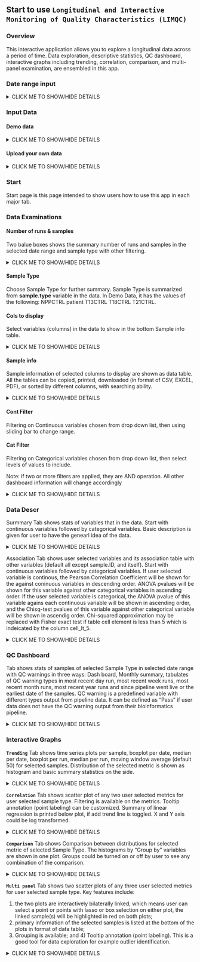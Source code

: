 ## Start to use `Longitudinal and Interactive Monitoring of Quality Characteristics (LIMQC)`

### **Overview**

This interactive application allows you to explore a longitudinal data across a period of time. Data exploration, descriptive statistics, QC dashboard, interactive graphs including trending, correlation, comparison, and multi-panel examination, are ensembled in this app.

### **Date range input**

<details><summary>CLICK ME TO SHOW/HIDE DETAILS</summary>
<p>
Enter date in format yyy-mm-dd or select from calendar. By default, the app will show the earliest date of the loaded data as from date, the current date as to date.<br />

<img src="./www/daterange.PNG" width="150">
</p>
</details>

### **Input Data**
#### **Demo data**
<details><summary>CLICK ME TO SHOW/HIDE DETAILS</summary>
<p>
by default, an example data from a bioinformatics pipeline was compiled and preloaded to the app. This will help you get familar with the functions of this app. <br /> 

<img src="./www/inputdata1.PNG" width="150"> <br />

Here is the screenshot of the example data in tabluate format.<br /> 
  
<details><summary>CLICK ME TO SHOW/HIDE DETAILS</summary>
<p>
<img src="./www/DemoData.PNG" style="border: 1px solid black" />
</p>
</details>

Description of each metric element of the Demo Data is as following.  <br />

<details><summary>CLICK ME TO SHOW/HIDE DETAILS</summary>
<p>

pdate: processing date in date format, eg. 2019-01-11 in demo data; <br /> 

run.ID: name of each run, eg. “HMLJYBCX2”; <br /> 

sample.ID: name of sample, eg. “19-S3962-A-03-00”; <br /> 

sample.type: Sample type, eg. “patient”, “NPPCTRL”, “T13CTRL”, “T18CTRL”, or “T21CTRL”; <br /> 

sample.QC: QC status of each sample, eg. “Pass”, “FFlt4 warning”, or “GC Bias warning”; <br /> 

age: age of the tested subject, eg. 35; <br /> 

bmi: BMI of the tested subject, eg. 27.35; <br /> 

total.raw.cvg.Million: total raw read counts in million from sequencing,eg. 23.626290; <br /> 

max.min.GCCovg.ratio: a GC bias metrics from pipeline, eg. 1.101622; <br /> 

YXratio: ChrY and ChrX ratio, an algorithm derived bioinformatics metric used to classify fetus gender, eg. 0.103089871; <br /> 

case.fraction: fetal fraction, an algorithm derived bioinformatics metric used to determine percentage of fetus dna in material plasma, eg. 15.5333999; <br /> 

T13.zscore: Chr13 Zscore, an algorithm derived bioinformatics metric used to call Trisomy 13, eg. -0.37729020; <br /> 

T18.zscore: Chr18 Zscore, an algorithm derived bioinformatics metric used to call Trisomy 18, eg. 0.735875840; <br /> 

T21.zscore: Chr21 Zscore, an algorithm derived bioinformatics metric used to call Trisomy 21, eg. 0.16947570; <br /> 

T13.call: Trisomy 13 calling, eg. “Neg” or “Pos”; <br /> 

T18.call: Trisomy 18 calling, eg. “Neg” or “Pos”; <br /> 

T21.call: Trisomy 21 calling, eg. “Neg” or “Pos”; <br /> 

Final.Conc..ng.ul.: Final DNA concentration in ng.ul unit, eg. 8.06; <br /> 

Version: DNA preparation methods, simplified as v1 and v2. <br />  
</p>
</details>
</p>
</details>

#### **Upload your own data** 

<details><summary>CLICK ME TO SHOW/HIDE DETAILS</summary>
<p>
You may upload your own data by toggling on the radio button  "Upload your own data". <br /> 

Click on browse, which will open up your file directory. The app will accept csv format. Once the uploading is complete, all the data summary and visulization QC plots will be updated based on the uploaded data. If you need to switch back to the Demo data, just toggle on the radio button "Demo Data". <br /> 

<img src="./www/inputdata2.PNG" width="600"> <br /> 

This app requires the following format for your uploaded data. <br /> 


1. Data is in csv format, rows are samples, columns are metric elements. <br /> 

2. your data has to have the following five variables with exact the same names: <br /> 
  + __pdate__ : processing date in date format; <br /> 
  + __run.ID__: name of each run; <br /> 
  + __sample.ID__: name of sample; <br /> 
  + __sample.type__: Sample type (could be clinical patient, lab control, or other controls) <br /> 
  + __sample.QC__: QC status of each sample "Pass" or "Fail" or other warnings; <br /> 
  
  
3. Other variables including eg. grouping, other metrics. 
</p>
</details>

### **Start**

Start page is this page intended to show users how to use this app in each major tab.

### **Data Examinations**

#### **Number of runs & samples**

Two balue boxes shows the summary number of runs and samples in the selected date range and sample type with other filtering.  <br />
<details><summary>CLICK ME TO SHOW/HIDE DETAILS</summary>
<p>

<img src="./www/valueboxes.PNG" width="300">

</p>
</details>

#### **Sample Type**

Choose Sample Type for further summary. Sample Type is summarized from **sample.type** variable in the data. In Demo Data, it has the values of the following: NPPCTRL patient T13CTRL T18CTRL T21CTRL.  <br />

#### **Cols to display**

Select variables (columns) in the data to show in the bottom Sample info table.  <br />

<details><summary>CLICK ME TO SHOW/HIDE DETAILS</summary>
<p>

Click on the arrow to the right to pull down the menu, you may select all, or deselect all, or check desired single variables one by one manually.  <br />

<img src="./www/SampleType.PNG" width="200">
<img src="./www/col2display.PNG" width="200">
</p>
</details>

#### **Sample info**

Sample information of selected columns to display are shown as data table. All the tables can be copied, printed, downloaded (in format of CSV, EXCEL, PDF), or sorted by different columns, with searching ability.   <br />

<details><summary>CLICK ME TO SHOW/HIDE DETAILS</summary>
<p>

<img src="./www/sampleinfo.PNG" width="800">

</p>
</details>

#### **Cont Filter**

Filtering on Continuous variables chosen from drop down list, then using sliding bar to change range.   <br />

#### **Cat Filter**

Filtering on Categorical variables chosen from drop down list, then select levels of values to include. 

Note: if two or more filters are applied, they are AND operation. All other dashboard information will change accordingly <br />

<details><summary>CLICK ME TO SHOW/HIDE DETAILS</summary>
<p>

<img src="./www/CatFilter.PNG" width="300">
<img src="./www/ContFilter.PNG" width="300">
</p>
</details>

### **Data Descr**

Surmmary Tab shows stats of variables that in the data. Start with continuous variables followed by categorical variables. Basic description is given for user to have the genearl idea of the data.

<details><summary>CLICK ME TO SHOW/HIDE DETAILS</summary>
<p>

<img src="./www/DescCont.PNG" width="300">
<img src="./www/DescCat.PNG" width="300">

</p>
</details>

Association Tab shows user selected variables and its association table with other variables (default all except sample.ID, and itself). Start with continuous variables followed by categorical variables. If user selected variable is continous, the Pearson Correlation Coefficient will be shown for the against coninuous variables in descending order. ANOVA pvalues will be shown for this variable against other categorical variables in ascending order. If the user selected variable is categorical, the ANOVA pvalue of this variable agains each continuous variable will be shown in ascending order, and the Chisq-test pvalues of this variable against other categorical variable will be shown in ascendig order. Chi-squared approximation may be replaced with Fisher exact test if table cell element is less than 5 which is indeicated by the column cell_lt_5.

<details><summary>CLICK ME TO SHOW/HIDE DETAILS</summary>
<p>

<img src="./www/AssocTable.PNG">

</p>
</details>

### **QC Dashboard**

Tab shows stats of samples of selected Sample Type in selected date range with QC warnings in three ways: Dash board, Monthly summary, tabulates of QC warning types in most recent day run, most recent week runs, most recent month runs, most recent year runs and since pipeline went live or the earliest date of the samples. QC warning is a predefined variable with different types output from pipeline data. It can be defined as “Pass” if user data does not have the QC warning output from their bioinformatics pipeline. 

<details><summary>CLICK ME TO SHOW/HIDE DETAILS</summary>
<p>

<img src="./www/QCdashboard.PNG" style="border: 1px solid black" />

</p>
</details>

### **Interactive Graphs**

**`Trending`** Tab shows time series plots per sample, boxplot per date, median per date, boxplot per run, median per run, moving window average (default 50) for selected samples.  Distribution of the selected metric is shown as histogram and basic summary statistics on the side.

<details><summary>CLICK ME TO SHOW/HIDE DETAILS</summary>
<p>

Example1. Per Sample trending scatter plot of T13.Zscore, each dot is a sample from patient sample with filtering on T13.Zscore between -0.2 and 10.  <br />

<img src="./www/trendingpersample.PNG" style="border: 1px solid black"  width="800" /> <br />

Example2. Per Date trending box plot of T13.Zscore, each boxplot is summarized from patient sample with filtering on T13.Zscore between -0.2 and 10 for each process date. Note that if multiple runs are processed on one date, the summary is on all the samples processed on that date.  <br />

<img src="./www/trendingperdate.PNG" style="border: 1px solid black"  width="800" /> <br />

Example3. Median Per Date trending plot of T13.Zscore, each dot is a median of the value of patient samples with filtering on T13.Zscore between -0.2 and 10 for each process date.  <br />

<img src="./www/trendingdateMedian.PNG" style="border: 1px solid black"  width="800" /> <br />

Example4. Per Run trending box plot of T13.Zscore, each boxplot is a run summarized from patient samples with filtering on T13 calling negative, and total.raw.cvg.Million between 5 and 41.  Note that: the order is still in time order. Only summary is on run level not date level. <br />

<img src="./www/trendingperrun.PNG" style="border: 1px solid black"  width="800" /> <br />

Example5. Median Per Run trending plot of T13.Zscore, each dot is a median of a run summarized from patient samples with filtering on T13 calling negative, and total.raw.cvg.Million between 5 and 41. Note that: the order is still in time order. Only summary is on run level not date level.  <br />

<img src="./www/trendingMedian.PNG" style="border: 1px solid black"  width="800" /> <br />

Example6. Moving window trending plot of Final.Conc..ng.ul, each boxplot is a run summarized from patient sample with filtering on QC pass.  <br />

<img src="./www/trendingMW.PNG" style="border: 1px solid black"  width="800" /> <br />
</p>
</details>

**`Correlation`** Tab shows scatter plot of any two user selected metrics for user selected sample type. Filtering is available on the metrics. Tooltip annotation (point labeling) can be customized.  Summary of linear regression is printed below plot, if add trend line is toggled. X and Y axis could be log transformed.  

<details><summary>CLICK ME TO SHOW/HIDE DETAILS</summary>
<p>

Example. Scatter plot of YX ratio vs case.fraction from patient sample with filtering on YXratio between 0.0049 and 0.28. Labeled points with pdate, sample.ID and runID so that these information will show up when mouse over each point. Added trend line from linear regression. A simple summary of hypothesis testing correlation is shown in text below the plot. The example shows YXratio is significantly associated with case.fraction for male fetus which is expected. If this relationship is not shown, there must be something not correct. A good tool for both fact checking and new relationship exploration.  <br />


<img src="./www/AppCorrelation.PNG" style="border: 1px solid black"  width="800" />

</p>
</details>


**`Comparison`** Tab shows Comparison between distributions for selected metric of selected Sample Type. The histograms by “Group by” variables are shown in one plot. Groups could be turned on or off by user to see any combination of the comparison. 

<details><summary>CLICK ME TO SHOW/HIDE DETAILS</summary>
<p>

Example. Overlapping histograms are to show the batch effect of the distibution of the metric Final.Conc..ng.ul by preparation version. The Demo Data is simulated to have the difference. <br />


<img src="./www/AppComparison.PNG" style="border: 1px solid black"  width="800" />

</p>
</details>

**`Multi panel`** Tab shows two scatter plots of any three user selected metrics for user selected sample type. Key features include: 
  1) the two plots are interactively bilaterally linked, which means user can select a point or points with lasso or box selection on either plot, the linked sample(s) will be highlighted in red on both plots; 
  2) primary information of the selected samples is listed at the bottom of the plots in format of data table; 
  3) Grouping is available; 
  and 4) Tooltip annotation (point labeling). This is a good tool for data exploration for example outlier identification.  

<details><summary>CLICK ME TO SHOW/HIDE DETAILS</summary>
<p>

Example. The linked two panels are showing 1) total.raw.cvg.Million vs YXraio and 2) case.fraction vs YXratio. One purpose is to check the relationships of three variables at one time. Another purpose is to identify any outlier. Selecting points in one plot, the linked same sample(s) are highlighted in red on both plots. The selected sample info table shows the details of these selectied samples. Samples can be colored by different groups, in this example, by version.  <br />

<img src="./www/Multipanel.PNG" style="border: 1px solid black"  width="800"/>

</p>
</details>
